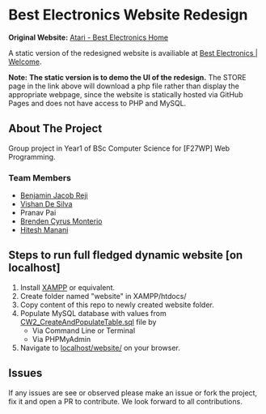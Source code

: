 # Best Electronics Website Redesign

**Original Website:** [Atari - Best Electronics Home](http://best-electronics-ca.com/)

A static version of the redesigned website is availiable at [Best Electronics | Welcome](https://benjaminjacobreji.github.io/Best-Electronics-Website-Redesign/).

**Note:** **The static version is to demo the UI of the redesign.** The STORE page in the link above will download a php file rather than display the appropriate webpage, since the website is statically hosted via GitHub Pages and does not have access to PHP and MySQL.

## About The Project

Group project in Year1 of BSc Computer Science for [F27WP] Web Programming.

### Team Members

- [Benjamin Jacob Reji](@benjaminjacobreji)
- [Vishan De Silva](https://github.com/vishandesilva)
- Pranav Pai
- [Brenden Cyrus Monterio](https://github.com/brendenmonteiro)
- [Hitesh Manani](https://github.com/hitesh68333)

## Steps to run full fledged dynamic website [on localhost]

1. Install [XAMPP](https://www.apachefriends.org/index.html) or equivalent.
2. Create folder named "website" in XAMPP/htdocs/
3. Copy content of this repo to newly created website folder.
4. Populate MySQL database with values from [CW2_CreateAndPopulateTable.sql](https://github.com/benjaminjacobreji/Best-Electronics-Website-Redesign/blob/master/CW2_CreateAndPopulateTable.sql) file by
   - Via Command Line or Terminal
   - Via PHPMyAdmin
5. Navigate to [localhost/website/](localhost/website/) on your browser.

## Issues

If any issues are see or observed please make an issue or fork the project, fix it and open a PR to contribute. We look forward to all contributions.
